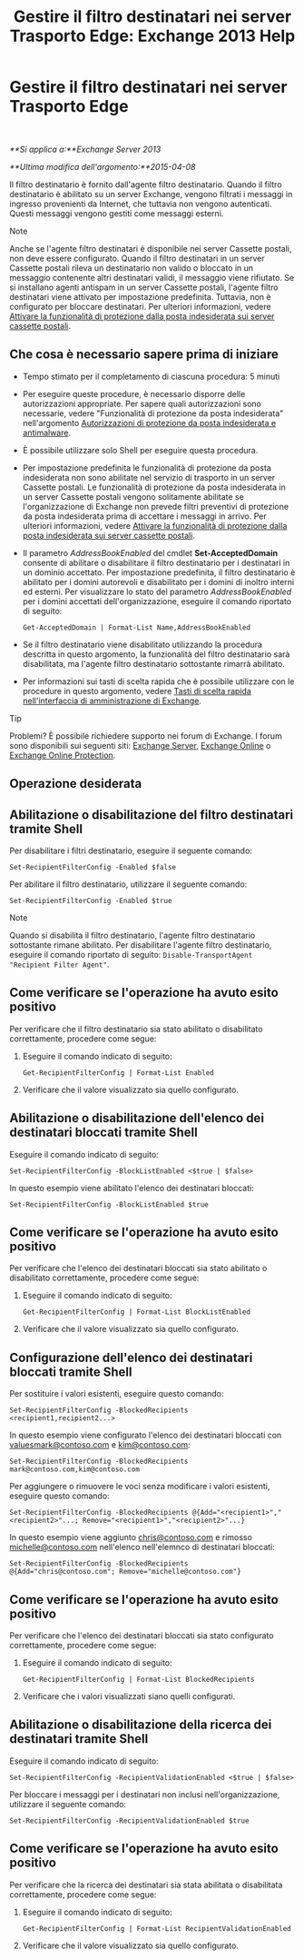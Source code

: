 ﻿---
title: 'Gestire il filtro destinatari nei server Trasporto Edge: Exchange 2013 Help'
TOCTitle: Gestire il filtro destinatari nei server Trasporto Edge
ms:assetid: f2d0041f-2872-4669-95ec-443233f4956d
ms:mtpsurl: https://technet.microsoft.com/it-it/library/Bb125187(v=EXCHG.150)
ms:contentKeyID: 50482031
ms.date: 05/22/2018
mtps_version: v=EXCHG.150
ms.translationtype: MT
---

# Gestire il filtro destinatari nei server Trasporto Edge

 

_**Si applica a:**Exchange Server 2013_

_**Ultima modifica dell'argomento:**2015-04-08_

Il filtro destinatario è fornito dall'agente filtro destinatario. Quando il filtro destinatario è abilitato su un server Exchange, vengono filtrati i messaggi in ingresso provenienti da Internet, che tuttavia non vengono autenticati. Questi messaggi vengono gestiti come messaggi esterni.


> [!NOTE]
> Anche se l'agente filtro destinatari è disponibile nei server Cassette postali, non deve essere configurato. Quando il filtro destinatari in un server Cassette postali rileva un destinatario non valido o bloccato in un messaggio contenente altri destinatari validi, il messaggio viene rifiutato. Se si installano agenti antispam in un server Cassette postali, l'agente filtro destinatari viene attivato per impostazione predefinita. Tuttavia, non è configurato per bloccare destinatari. Per ulteriori informazioni, vedere <A href="enable-anti-spam-functionality-on-mailbox-servers-exchange-2013-help.md">Attivare la funzionalità di protezione dalla posta indesiderata sui server cassette postali</A>.



## Che cosa è necessario sapere prima di iniziare

  - Tempo stimato per il completamento di ciascuna procedura: 5 minuti

  - Per eseguire queste procedure, è necessario disporre delle autorizzazioni appropriate. Per sapere quali autorizzazioni sono necessarie, vedere "Funzionalità di protezione da posta indesiderata" nell'argomento [Autorizzazioni di protezione da posta indesiderata e antimalware](anti-spam-and-anti-malware-permissions-exchange-2013-help.md).

  - È possibile utilizzare solo Shell per eseguire questa procedura.

  - Per impostazione predefinita le funzionalità di protezione da posta indesiderata non sono abilitate nel servizio di trasporto in un server Cassette postali. Le funzionalità di protezione da posta indesiderata in un server Cassette postali vengono solitamente abilitate se l'organizzazione di Exchange non prevede filtri preventivi di protezione da posta indesiderata prima di accettare i messaggi in arrivo. Per ulteriori informazioni, vedere [Attivare la funzionalità di protezione dalla posta indesiderata sui server cassette postali](enable-anti-spam-functionality-on-mailbox-servers-exchange-2013-help.md).

  - Il parametro *AddressBookEnabled* del cmdlet **Set-AcceptedDomain** consente di abilitare o disabilitare il filtro destinatario per i destinatari in un dominio accettato. Per impostazione predefinita, il filtro destinatario è abilitato per i domini autorevoli e disabilitato per i domini di inoltro interni ed esterni. Per visualizzare lo stato del parametro *AddressBookEnabled* per i domini accettati dell'organizzazione, eseguire il comando riportato di seguito:
    
        Get-AcceptedDomain | Format-List Name,AddressBookEnabled

  - Se il filtro destinatario viene disabilitato utilizzando la procedura descritta in questo argomento, la funzionalità del filtro destinatario sarà disabilitata, ma l'agente filtro destinatario sottostante rimarrà abilitato.

  - Per informazioni sui tasti di scelta rapida che è possibile utilizzare con le procedure in questo argomento, vedere [Tasti di scelta rapida nell'interfaccia di amministrazione di Exchange](keyboard-shortcuts-in-the-exchange-admin-center-exchange-online-protection-help.md).


> [!TIP]
> Problemi? È possibile richiedere supporto nei forum di Exchange. I forum sono disponibili sui seguenti siti: <A href="https://go.microsoft.com/fwlink/p/?linkid=60612">Exchange Server</A>, <A href="https://go.microsoft.com/fwlink/p/?linkid=267542">Exchange Online</A> o <A href="https://go.microsoft.com/fwlink/p/?linkid=285351">Exchange Online Protection</A>.



## Operazione desiderata

## Abilitazione o disabilitazione del filtro destinatari tramite Shell

Per disabilitare i filtri destinatario, eseguire il seguente comando:

    Set-RecipientFilterConfig -Enabled $false

Per abilitare il filtro destinatario, utilizzare il seguente comando:

    Set-RecipientFilterConfig -Enabled $true


> [!NOTE]
> Quando si disabilita il filtro destinatario, l'agente filtro destinatario sottostante rimane abilitato. Per disabilitare l'agente filtro destinatario, eseguire il comando riportato di seguito: <CODE>Disable-TransportAgent "Recipient Filter Agent"</CODE>.



## Come verificare se l'operazione ha avuto esito positivo

Per verificare che il filtro destinatario sia stato abilitato o disabilitato correttamente, procedere come segue:

1.  Eseguire il comando indicato di seguito:
    
        Get-RecipientFilterConfig | Format-List Enabled

2.  Verificare che il valore visualizzato sia quello configurato.

## Abilitazione o disabilitazione dell'elenco dei destinatari bloccati tramite Shell

Eseguire il comando indicato di seguito:

    Set-RecipientFilterConfig -BlockListEnabled <$true | $false>

In questo esempio viene abilitato l'elenco dei destinatari bloccati:

    Set-RecipientFilterConfig -BlockListEnabled $true

## Come verificare se l'operazione ha avuto esito positivo

Per verificare che l'elenco dei destinatari bloccati sia stato abilitato o disabilitato correttamente, procedere come segue:

1.  Eseguire il comando indicato di seguito:
    
        Get-RecipientFilterConfig | Format-List BlockListEnabled

2.  Verificare che il valore visualizzato sia quello configurato.

## Configurazione dell'elenco dei destinatari bloccati tramite Shell

Per sostituire i valori esistenti, eseguire questo comando:

    Set-RecipientFilterConfig -BlockedRecipients <recipient1,recipient2...>

In questo esempio viene configurato l'elenco dei destinatari bloccati con valuesmark@contoso.com e kim@contoso.com:

    Set-RecipientFilterConfig -BlockedRecipients mark@contoso.com,kim@contoso.com

Per aggiungere o rimuovere le voci senza modificare i valori esistenti, eseguire questo comando:

    Set-RecipientFilterConfig -BlockedRecipients @{Add="<recipient1>","<recipient2>"...; Remove="<recipient1>","<recipient2>"...}

In questo esempio viene aggiunto chris@contoso.com e rimosso michelle@contoso.com nell'elenco nell'elemnco di destinatari bloccati:

    Set-RecipientFilterConfig -BlockedRecipients @{Add="chris@contoso.com"; Remove="michelle@contoso.com"}

## Come verificare se l'operazione ha avuto esito positivo

Per verificare che l'elenco dei destinatari bloccati sia stato configurato correttamente, procedere come segue:

1.  Eseguire il comando indicato di seguito:
    
        Get-RecipientFilterConfig | Format-List BlockedRecipients

2.  Verificare che i valori visualizzati siano quelli configurati.

## Abilitazione o disabilitazione della ricerca dei destinatari tramite Shell

Eseguire il comando indicato di seguito:

    Set-RecipientFilterConfig -RecipientValidationEnabled <$true | $false>

Per bloccare i messaggi per i destinatari non inclusi nell'organizzazione, utilizzare il seguente comando:

    Set-RecipientFilterConfig -RecipientValidationEnabled $true

## Come verificare se l'operazione ha avuto esito positivo

Per verificare che la ricerca dei destinatari sia stata abilitata o disabilitata correttamente, procedere come segue:

1.  Eseguire il comando indicato di seguito:
    
        Get-RecipientFilterConfig | Format-List RecipientValidationEnabled

2.  Verificare che il valore visualizzato sia quello configurato.

